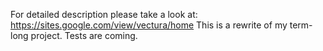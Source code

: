 For detailed description please take a look at: https://sites.google.com/view/vectura/home
This is a rewrite of my term-long project. Tests are coming.

